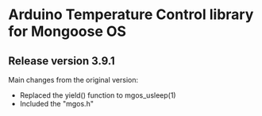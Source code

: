 # Arduino Temperature Control library for Mongoose OS

## Release version 3.9.1

Main changes from the original version:

* Replaced the yield() function to mgos_usleep(1)
* Included the "mgos.h"